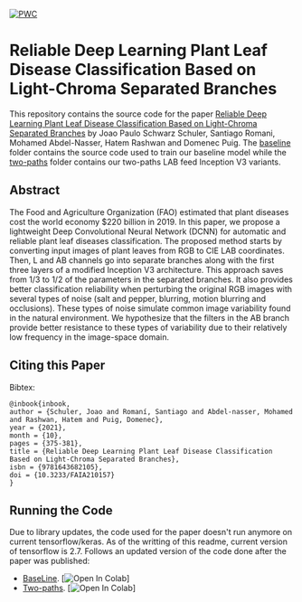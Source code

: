 [![PWC](https://img.shields.io/endpoint.svg?url=https://paperswithcode.com/badge/reliable-deep-learning-plant-leaf-disease/image-classification-on-plantvillage)](https://paperswithcode.com/sota/image-classification-on-plantvillage?p=reliable-deep-learning-plant-leaf-disease)

# Reliable Deep Learning Plant Leaf Disease Classification Based on Light-Chroma Separated Branches
This repository contains the source code for the paper [Reliable Deep Learning Plant Leaf Disease Classification Based on Light-Chroma Separated Branches](https://www.researchgate.net/publication/355215213_Reliable_Deep_Learning_Plant_Leaf_Disease_Classification_Based_on_Light-Chroma_Separated_Branches) by Joao Paulo Schwarz Schuler, Santiago Romani, Mohamed Abdel-Nasser, Hatem Rashwan and Domenec Puig. The [baseline](https://github.com/joaopauloschuler/two-path-noise-lab-plant-disease/tree/main/raw/baseline) folder contains the source code used to train our baseline model while the [two-paths](https://github.com/joaopauloschuler/two-path-noise-lab-plant-disease/tree/main/raw/two-paths) folder contains our two-paths LAB feed Inception V3 variants.

## Abstract
The Food and Agriculture Organization (FAO) estimated that plant diseases cost the world economy $220 billion in 2019. In this paper, we propose a lightweight Deep Convolutional Neural Network (DCNN) for automatic and reliable plant leaf diseases classification. The proposed method starts by converting input images of plant leaves from RGB to CIE LAB coordinates. Then, L and AB channels go into separate branches along with the first three layers of a modified Inception V3 architecture. This approach saves from 1/3 to 1/2 of the parameters in the separated branches. It also provides better classification reliability when perturbing the original RGB images with several types of noise (salt and pepper, blurring, motion blurring and occlusions). These types of noise simulate common image variability found in the natural environment. We hypothesize that the filters in the AB branch provide better resistance to these types of variability due to their relatively low frequency in the image-space domain.

## Citing this Paper 
Bibtex:
```
@inbook{inbook,
author = {Schuler, Joao and Romaní, Santiago and Abdel-nasser, Mohamed and Rashwan, Hatem and Puig, Domenec},
year = {2021},
month = {10},
pages = {375-381},
title = {Reliable Deep Learning Plant Leaf Disease Classification Based on Light-Chroma Separated Branches},
isbn = {9781643682105},
doi = {10.3233/FAIA210157}
}
```
## Running the Code
Due to library updates, the code used for the paper doesn't run anymore on current tensorflow/keras. As of the writting of this readme, current version of tensorflow is 2.7. Follows an updated version of the code done after the paper was published:
* [BaseLine](https://github.com/joaopauloschuler/two-path-noise-lab-plant-disease/v2.7/code_example_schuler_baseline_various_mixes-v2.7.ipynb). [![Open In Colab](https://colab.research.google.com/assets/colab-badge.svg)]
* [Two-paths](https://github.com/joaopauloschuler/two-path-noise-lab-plant-disease/v2.7/code_example_schuler_two_paths_various_mixes-v2.7.ipynb). [![Open In Colab](https://colab.research.google.com/assets/colab-badge.svg)]
